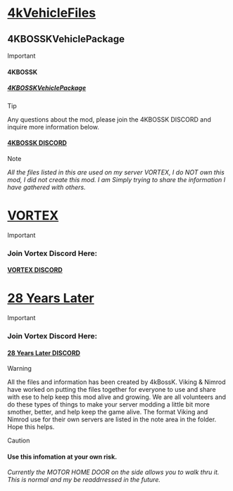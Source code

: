 # <ins>4kVehicleFiles</ins>

## 4KBOSSKVehiclePackage
>[!IMPORTANT]
> #### 4KBOSSK
> ##### [4KBOSSKVehiclePackage](https://steamcommunity.com/sharedfiles/filedetails/?id=3387855369&searchtext=4kboos)

> [!TIP]
> Any questions about the mod, please join the 4KBOSSK DISCORD and inquire more information below.
> #### [4KBOSSK DISCORD](https://discord.gg/U53MFkSCYb)

> [!NOTE]
> _All the files listed in this are used on my server VORTEX, I do NOT own this mod, I did not create this mod. I am Simply trying to share the information I have gathered with others._





# <INS>VORTEX</INS>
> [!important]
> ### Join Vortex Discord Here:
> #### [VORTEX DISCORD](https://discord.gg/HYZXB2fWZ2)



# <INS>28 Years Later</INS>
> [!important]
> ### Join Vortex Discord Here:
> #### [28 Years Later DISCORD](https://discord.gg/EMCfNfut5t)



> [!WARNING]
> All the files and information has been created by 4kBossK. Viking & Nimrod have worked on putting the files together for everyone to use and share with ese to help keep this mod alive and growing. We are all volunteers and do these types of things to make your server modding a little bit more smother, better, and help keep the game alive.
The format Viking and Nimrod use for their own servers are listed in the note area in the folder. Hope this helps.




>[!CAUTION]
> #### Use this infomation at your own risk.
> _Currently the MOTOR HOME DOOR on the side allows you to walk thru it. This is normal and my be readdrressed in the future._
